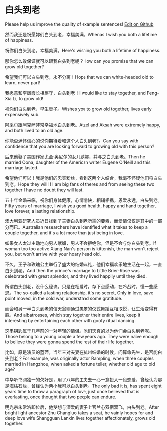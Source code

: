 # 白头到老

Please help us improve the quality of example sentences! [Edit on Github](https://github.com/jiyushe/jiyu-example-sentence-source/blob/main/chinese/baitoudaolao.md)

<p><span class="chinese">然而我还是祝愿妳们白头到老，幸福美满。</span><span class="english">Whenas I wish you both a lifetime of happiness.</span></p>

<p><span class="chinese">祝你们白头到老。幸福美满。</span><span class="english">Here's wishing you both a lifetime of happiness.</span></p>

<p><span class="chinese">那你怎么敢保证就可以跟我白头到老呢？</span><span class="english">How can you promise that we can grow old together?</span></p>

<p><span class="chinese">希望我们可以白头到老，永不分离！</span><span class="english">Hope that we can white-headed old to learn, never part!</span></p>

<p><span class="chinese">我愿意和李凤霞长相厮守，白头到老！</span><span class="english">I would like to stay together, and Feng-Xia Li, to grow old!</span></p>

<p><span class="chinese">祝你们白头到老，早生贵子。</span><span class="english">Wishes you to grow old together, lives early expensively sub.</span></p>

<p><span class="chinese">阿采尔跟阿克萨非常幸福地白头到老。</span><span class="english">Atzel and Aksah were extremely happy, and both lived to an old age.</span></p>

<p><span class="chinese">你能否满怀信心的说你期待着和这个人白头到老?。</span><span class="english">Can you say with confidence that you are looking forward to growing old with this person?</span></p>

<p><span class="chinese">后来他娶了美国作家尤金·奥尼尔的女儿欧娜，并与之白头到老。</span><span class="english">Then he married Oona, daughter of the American writer Eugene O'Neill and this marriage lasted.</span></p>

<p><span class="chinese">希望他们可以！我是他们的忠实粉丝，看到这两个人结合，我毫不怀疑他们将白头到老。</span><span class="english">Hope they will! ! I am big fans of theres and from seeing these two together I have no doubt they will last.</span></p>

<p><span class="chinese">五十年金婚来临，祝你们身体健康，心情愉快，相辅相携，恩爱永远，白头到老。</span><span class="english">Fifty years of marriage, I wish you good health, happy and hand together, love forever, a lasting relationship.</span></p>

<p><span class="chinese">澳大利亚研究人员近日找到了夫妻白头到老所需的要素，而爱情仅仅是其中的一部分而已。</span><span class="english">Australian researchers have identified what it takes to keep a couple together, and it's a lot more than just being in love.</span></p>

<p><span class="chinese">如果女人太过主动地向男人献媚，男人不会拒绝你，但是不会与你白头到老。</span><span class="english">If woman too too active Xiang Nan's person is kittenish, the man won't reject you, but won't arrive with your hoary head old.</span></p>

<p><span class="chinese">不久，王子和玫瑰公主举行了盛大的结婚典礼，他们幸福欢乐地生活在一起，一直白头到老。</span><span class="english">And then the prince's marriage to Little Brier-Rose was celebrated with great splendor, and they lived happily until they died.</span></p>

<p><span class="chinese">所谓白头到老，没什么秘诀。只是在相爱时，存下点感动，在冷战时，懂一些感恩。</span><span class="english">The so-called a lasting relationship, it's no secret, Only in love, save point moved, in the cold war, understand some gratitude.</span></p>

<p><span class="chinese">而会和另一半白头到老的信天翁则通过愚笨的仪式舞蹈互相取悦，让生活变得有趣。</span><span class="english">And albatrosses, which stay together their entire lives, keep it interesting by entertaining each other with goofy ritual dancing.</span></p>

<p><span class="chinese">这串钥匙属于几年前的一对年轻的情侣。他们天真的以为他们会白头到老呢。</span><span class="english">Those belong to a young couple a few years ago. They were naïve enough to believe they were gonna spend the rest of their life together.</span></p>

<p><span class="chinese">比如，原是演员的蓝萍，当年三对夫妻在杭州结婚的时候，问算命先生，是否能白头到老？</span><span class="english">For example, was originally actor Rampling, when three couples married in Hangzhou, when asked a fortune teller, whether old age to old age?</span></p>

<p><span class="chinese">中华听书网独一的欠好是，用了八年的工夫去一心一意投入一段恋爱，曾经认为那是海枯石烂，曾经认为两小我可以白头到老。</span><span class="english">The only bad it is, has spent eight years time to throw a paragraph of love, just once believed that is everlasting, once thought that two people can endure.</span></p>

<p><span class="chinese">明光宗朱常洛即位后，他梦想与深爱的妻子上官兰心双宿双飞，白头到老。</span><span class="english">After bright light ancestor Zhu Changluo takes a seat, he vainly hopes for and deep love wife Shangguan Lanxin lives together affectionately, grows old together.</span></p>

